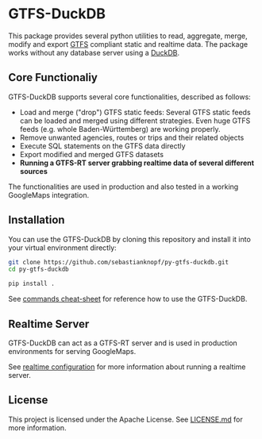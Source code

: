 # GTFS-DuckDB
This package provides several python utilities to read, aggregate, merge, modify and export [GTFS](https://gtfs.org/) compliant static and realtime data. The package works without any database server using a [DuckDB](https://duckdb.org/).

## Core Functionaliy
GTFS-DuckDB supports several core functionalities, described as follows:

- Load and merge ("drop") GTFS static feeds: Several GTFS static feeds can be loaded and merged using different strategies. Even huge GTFS feeds (e.g. whole Baden-Württemberg) are working properly.
- Remove unwanted agencies, routes or trips and their related objects
- Execute SQL statements on the GTFS data directly
- Export modified and merged GTFS datasets
- **Running a GTFS-RT server grabbing realtime data of several different sources**

The functionalities are used in production and also tested in a working GoogleMaps integration.

## Installation
You can use the GTFS-DuckDB by cloning this repository and install it into your virtual environment directly:
```bash
git clone https://github.com/sebastianknopf/py-gtfs-duckdb.git
cd py-gtfs-duckdb

pip install .
```

See [commands cheat-sheet](docs/COMMANDS.md) for reference how to use the GTFS-DuckDB.

## Realtime Server
GTFS-DuckDB can act as a GTFS-RT server and is used in production environments for serving GoogleMaps.

See [realtime configuration](docs/REALTIME.md) for more information about running a realtime server.

## License
This project is licensed under the Apache License. See [LICENSE.md](LICENSE.md) for more information.